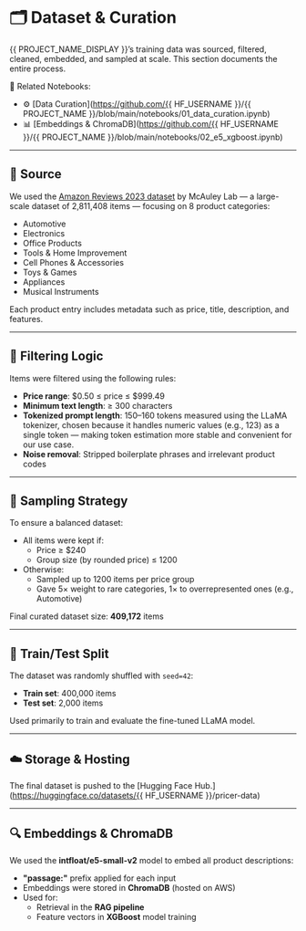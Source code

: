 # 🗂️ Dataset & Curation

{{ PROJECT_NAME_DISPLAY }}’s training data was sourced, filtered, cleaned, embedded, and sampled at scale. This section documents the entire process.

📓 Related Notebooks:

- ⚙️ [Data Curation](https://github.com/{{ HF_USERNAME }}/{{ PROJECT_NAME }}/blob/main/notebooks/01_data_curation.ipynb)
- 📊 [Embeddings & ChromaDB](https://github.com/{{ HF_USERNAME }}/{{ PROJECT_NAME }}/blob/main/notebooks/02_e5_xgboost.ipynb)

---

## 🔗 Source

We used the [Amazon Reviews 2023 dataset](https://huggingface.co/datasets/McAuley-Lab/Amazon-Reviews-2023) by McAuley Lab — a large-scale dataset of 2,811,408 items — focusing on 8 product categories:

- Automotive
- Electronics
- Office Products
- Tools & Home Improvement
- Cell Phones & Accessories
- Toys & Games
- Appliances
- Musical Instruments

Each product entry includes metadata such as price, title, description, and features.

---

## 🧹 Filtering Logic

Items were filtered using the following rules:

- **Price range**: $0.50 ≤ price ≤ $999.49
- **Minimum text length**: ≥ 300 characters
- **Tokenized prompt length**: 150–160 tokens measured using the LLaMA tokenizer, chosen because it handles numeric values (e.g., 123) as a single token — making token estimation more stable and convenient for our use case.
- **Noise removal**: Stripped boilerplate phrases and irrelevant product codes

---

## 🔄 Sampling Strategy

To ensure a balanced dataset:

- All items were kept if:
    - Price ≥ $240  
    - Group size (by rounded price) ≤ 1200
- Otherwise:
    - Sampled up to 1200 items per price group
    - Gave 5× weight to rare categories, 1× to overrepresented ones (e.g., Automotive)

Final curated dataset size: **409,172** items

---

## 🧪 Train/Test Split

The dataset was randomly shuffled with `seed=42`:

- **Train set**: 400,000 items  
- **Test set**: 2,000 items

Used primarily to train and evaluate the fine-tuned LLaMA model.

---

## ☁️ Storage & Hosting

The final dataset is pushed to the [Hugging Face Hub.](https://huggingface.co/datasets/{{ HF_USERNAME }}/pricer-data)

---

## 🔍 Embeddings & ChromaDB

We used the **intfloat/e5-small-v2** model to embed all product descriptions:

- **"passage:"** prefix applied for each input  
- Embeddings were stored in **ChromaDB** (hosted on AWS)
- Used for:
    - Retrieval in the **RAG pipeline**
    - Feature vectors in **XGBoost** model training



